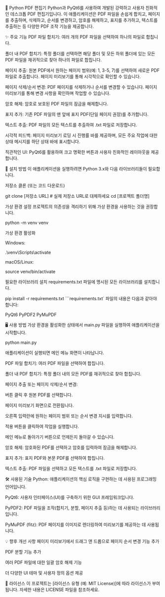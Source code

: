 📄 Python PDF 편집기
Python과 PyQt6를 사용하여 개발된 강력하고 사용자 친화적인 데스크톱 PDF 편집기입니다. 이 애플리케이션은 PDF 파일을 손쉽게 합치고, 페이지를 추출하며, 삭제하고, 순서를 변경하고, 암호를 해제하고, 표지를 추가하고, 텍스트를 추출하는 등 다양한 PDF 조작 기능을 제공합니다.

✨ 주요 기능
PDF 파일 합치기: 여러 개의 PDF 파일을 선택하여 하나의 파일로 합칩니다.

폴더 내 PDF 합치기: 특정 폴더를 선택하면 해당 폴더 및 모든 하위 폴더에 있는 모든 PDF 파일을 재귀적으로 찾아 하나의 파일로 합칩니다.

페이지 추출: 원본 PDF에서 원하는 페이지 범위(예: 1, 3-5, 7)를 선택하여 새로운 PDF 파일로 추출합니다. 페이지 미리보기를 통해 시각적으로 확인할 수 있습니다.

페이지 삭제/순서 변경: PDF 페이지를 삭제하거나 순서를 변경할 수 있습니다. 페이지 미리보기를 통해 변경 사항을 확인하며 작업할 수 있습니다.

암호 해제: 암호로 보호된 PDF 파일의 잠금을 해제합니다.

표지 추가: 기존 PDF 파일의 맨 앞에 표지 PDF(단일 페이지 권장)를 추가합니다.

텍스트 추출: PDF 파일의 모든 텍스트를 추출하여 .txt 파일로 저장합니다.

시각적 피드백: 페이지 미리보기 로딩 시 진행률 바를 제공하며, 모든 주요 작업에 대한 상태 메시지를 하단 상태 바에 표시합니다.

직관적인 UI: PyQt6를 활용하여 크고 명확한 버튼과 사용자 친화적인 레이아웃을 제공합니다.

🚀 설치 방법
이 애플리케이션을 실행하려면 Python 3.x와 다음 라이브러리들이 필요합니다.

저장소 클론 (또는 코드 다운로드)

git clone [저장소 URL] # 실제 저장소 URL로 대체하세요
cd [프로젝트 폴더명]

가상 환경 설정
프로젝트의 의존성을 격리하기 위해 가상 환경을 사용하는 것을 권장합니다.

python -m venv venv

가상 환경 활성화

Windows:

.\venv\Scripts\activate

macOS/Linux:

source venv/bin/activate

필요한 라이브러리 설치
requirements.txt 파일에 명시된 모든 라이브러리를 설치합니다.

pip install -r requirements.txt
```requirements.txt` 파일의 내용은 다음과 같아야 합니다:

PyQt6
PyPDF2
PyMuPDF



🖥️ 사용 방법
가상 환경을 활성화한 상태에서 main.py 파일을 실행하여 애플리케이션을 시작합니다.

python main.py

애플리케이션이 실행되면 메인 메뉴 화면이 나타납니다.

PDF 파일 합치기: 여러 PDF 파일을 선택하여 합칩니다.

폴더 내 PDF 합치기: 특정 폴더 내의 모든 PDF를 재귀적으로 찾아 합칩니다.

페이지 추출 또는 페이지 삭제/순서 변경:

버튼 클릭 후 원본 PDF를 선택합니다.

페이지 미리보기 화면으로 전환됩니다.

오른쪽 입력란에 원하는 페이지 범위 또는 순서 변경 지시를 입력합니다.

적용 버튼을 클릭하여 작업을 실행합니다.

메인 메뉴로 돌아가기 버튼으로 언제든지 돌아갈 수 있습니다.

암호 해제: 암호화된 PDF를 선택하고 암호를 입력하여 잠금을 해제합니다.

표지 추가: 표지 PDF와 본문 PDF를 선택하여 합칩니다.

텍스트 추출: PDF 파일을 선택하고 모든 텍스트를 .txt 파일로 저장합니다.

🛠️ 사용된 기술
Python: 애플리케이션의 핵심 로직을 구현하는 데 사용된 프로그래밍 언어입니다.

PyQt6: 사용자 인터페이스(UI)를 구축하기 위한 GUI 프레임워크입니다.

PyPDF2: PDF 파일을 조작(합치기, 분할, 페이지 추출 등)하는 데 사용되는 라이브러리입니다.

PyMuPDF (fitz): PDF 페이지를 이미지로 렌더링하여 미리보기를 제공하는 데 사용됩니다.

💡 향후 개선 사항
페이지 미리보기에서 드래그 앤 드롭으로 페이지 순서 변경 기능 추가

PDF 분할 기능 추가

여러 PDF 파일에 대한 일괄 암호 해제 기능

더 다양한 UI 테마 및 사용자 정의 옵션 제공

📝 라이선스
이 프로젝트는 [라이선스 유형 (예: MIT License)]에 따라 라이선스가 부여됩니다. 자세한 내용은 LICENSE 파일을 참조하세요.
